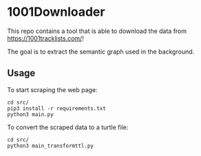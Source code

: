# 1001Downloader

This repo contains a tool that is able to download the data from https://1001tracklists.com/!

The goal is to extract the semantic graph used in the background.

## Usage

To start scraping the web page:
```
cd src/
pip3 install -r requirements.txt
python3 main.py
```

To convert the scraped data to a turtle file:
```
cd src/
python3 main_transformttl.py
```
